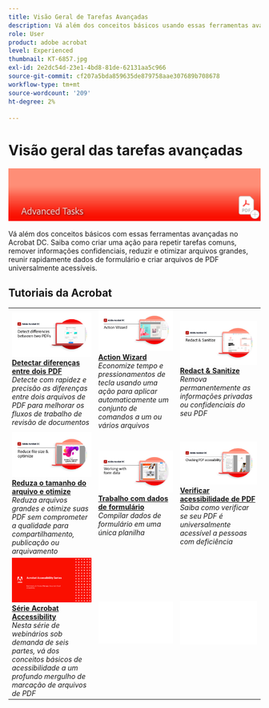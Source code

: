 ```yaml
---
title: Visão Geral de Tarefas Avançadas
description: Vá além dos conceitos básicos usando essas ferramentas avançadas no Acrobat
role: User
product: adobe acrobat
level: Experienced
thumbnail: KT-6857.jpg
exl-id: 2e2dc54d-23e1-4bd8-81de-62131aa5c966
source-git-commit: cf207a5bda859635de879758aae307689b708678
workflow-type: tm+mt
source-wordcount: '209'
ht-degree: 2%

---
```


# Visão geral das tarefas avançadas

![Imagem de Introdução do Acrobat](../assets/Hero-AdvancedTasks.png)

Vá além dos conceitos básicos com essas ferramentas avançadas no Acrobat DC. Saiba como criar uma ação para repetir tarefas comuns, remover informações confidenciais, reduzir e otimizar arquivos grandes, reunir rapidamente dados de formulário e criar arquivos de PDF universalmente acessíveis.

## Tutoriais da Acrobat

<table style="table-layout:fixed">
<tr>
  <td>
    <a href="compare.md">
      <img alt="Detectar diferenças entre dois PDF" src="../assets/Compare_1280.png" />
    </a>
    <div>
    <a href="compare.md"><strong>Detectar diferenças entre dois PDF</strong></a>
    </div>
    <em>Detecte com rapidez e precisão as diferenças entre dois arquivos de PDF para melhorar os fluxos de trabalho de revisão de documentos</em>
    <br>
  </td>
  <td>
    <a href="action.md">
      <img alt="Action Wizard" src="../assets/Action.jpg" />
    </a>
    <div>
    <a href="action.md"><strong>Action Wizard</strong></a>
    </div>
    <em>Economize tempo e pressionamentos de tecla usando uma ação para aplicar automaticamente um conjunto de comandos a um ou vários arquivos</em>
    <br>
  </td>
  <td>
    <a href="redact.md">
      <img alt="Redact &amp; Sanitize" src="../assets/Redact.jpg" />
    </a>
    <div>
    <a href="redact.md"><strong>Redact &amp; Sanitize</strong></a>
    </div>
    <em>Remova permanentemente as informações privadas ou confidenciais do seu PDF</em>
    <br>
  </td>  
</tr>
<tr>
  <td>
    <a href="reduce.md">
      <img alt="Reduza o tamanho do arquivo e otimize" src="../assets/Reduce.jpg" />
    </a>
    <div>
    <a href="reduce.md"><strong>Reduza o tamanho do arquivo e otimize</strong></a>
    </div>
    <em>Reduza arquivos grandes e otimize suas PDF sem comprometer a qualidade para compartilhamento, publicação ou arquivamento</em>
    <br>
  </td>
  <td>
    <a href="formdata.md">
      <img alt="Action Wizard" src="../assets/FormData.jpg" />
    </a>
    <div>
    <a href="formdata.md"><strong>Trabalho com dados de formulário</strong></a>
    </div>
    <em>Compilar dados de formulário em uma única planilha</em>
    <br>
  </td>
  <td>
    <a href="accessibility.md">
      <img alt="Verificar acessibilidade de PDF" src="../assets/Checkingaccessible_1280.jpg" />
    </a>
    <div>
    <a href="accessibility.md"><strong>Verificar acessibilidade de PDF</strong></a>
    </div>
    <em>Saiba como verificar se seu PDF é universalmente acessível a pessoas com deficiência</em>
    <br>
  </td>
</tr>
<tr>
  <td>
    <a href="accessibility-series.md">
      <img alt="Preparando arquivos PDF acessíveis" src="../assets/Accessibilityseries_1280.png" />
    </a>
    <div>
    <a href="accessibility-series.md"><strong>Série Acrobat Accessibility</strong></a>
    </div>
    <em>Nesta série de webinários sob demanda de seis partes, vá dos conceitos básicos de acessibilidade a um profundo mergulho de marcação de arquivos de PDF</em>
    <br>
  </td>
  <td>
   <img alt="Espaçador" src="../assets/Whitespacer.png" />
    <div>
    <br>
  </td>
  <td>
   <img alt="Espaçador" src="../assets/Whitespacer.png" />
    <div>
    <br>
  </td>
</tr>
</table>
